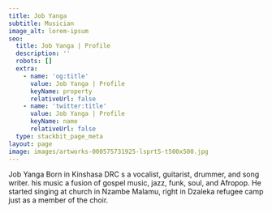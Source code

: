```yaml
---
title: Job Yanga
subtitle: Musician
image_alt: lorem-ipsum
seo:
  title: Job Yanga | Profile
  description: ''
  robots: []
  extra:
    - name: 'og:title'
      value: Job Yanga | Profile
      keyName: property
      relativeUrl: false
    - name: 'twitter:title'
      value: Job Yanga | Profile
      keyName: name
      relativeUrl: false
  type: stackbit_page_meta
layout: page
image: images/artworks-000575731925-lsprt5-t500x500.jpg
---
```

Job Yanga Born in Kinshasa DRC s a vocalist, guitarist, drummer, and song writer. his music a fusion of gospel music, jazz, funk, soul, and Afropop. He started singing at church in Nzambe Malamu, right in Dzaleka refugee camp just as a member of the choir.




